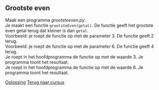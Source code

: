 ## Grootste even

Maak een programma _grootsteeven.py_.\
Je maakt een functie `grootsteEven(getal)`. De functie geeft het
grootste even getal terug dat kleiner is dan `getal`.\
Voorbeeld: je roept de functie op met de parameter 3. De functie geeft 2
terug.\
Voorbeeld: je roept de functie op met de parameter 6. De functie geeft 4
terug.\
Je roept in het hoofdprogramma de functie op met de waarde 3. Je
programma toont het resultaat.\
Je roept in het hoofdprogramma de functie op met de waarde 6. Je
programma toont het resultaat.

[Oplossing](/oplossingen/grootsteeven.html)
[Terug naar cursus](/22_functiesmetreturn.html)